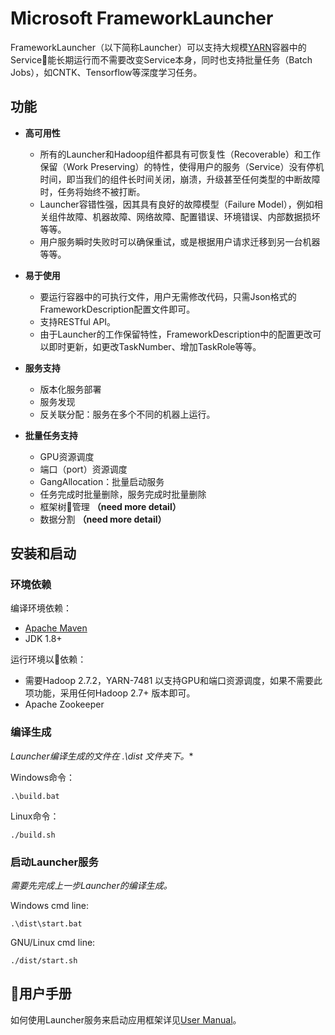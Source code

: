 <!--
  Copyright (c) Microsoft Corporation
  All rights reserved.

  MIT License

  Permission is hereby granted, free of charge, to any person obtaining a copy of this software and associated
  documentation files (the "Software"), to deal in the Software without restriction, including without limitation
  the rights to use, copy, modify, merge, publish, distribute, sublicense, and/or sell copies of the Software, and
  to permit persons to whom the Software is furnished to do so, subject to the following conditions:
  The above copyright notice and this permission notice shall be included in all copies or substantial portions of the Software.

  THE SOFTWARE IS PROVIDED *AS IS*, WITHOUT WARRANTY OF ANY KIND, EXPRESS OR IMPLIED, INCLUDING
  BUT NOT LIMITED TO THE WARRANTIES OF MERCHANTABILITY, FITNESS FOR A PARTICULAR PURPOSE AND
  NONINFRINGEMENT. IN NO EVENT SHALL THE AUTHORS OR COPYRIGHT HOLDERS BE LIABLE FOR ANY CLAIM,
  DAMAGES OR OTHER LIABILITY, WHETHER IN AN ACTION OF CONTRACT, TORT OR OTHERWISE, ARISING FROM,
  OUT OF OR IN CONNECTION WITH THE SOFTWARE OR THE USE OR OTHER DEALINGS IN THE SOFTWARE.
-->
# Microsoft FrameworkLauncher
FrameworkLauncher（以下简称Launcher）可以支持大规模[YARN](http://hadoop.apache.org/)容器中的Service能长期运行而不需要改变Service本身，同时也支持批量任务（Batch Jobs），如CNTK、Tensorflow等深度学习任务。

## 功能
* **高可用性**
    * 所有的Launcher和Hadoop组件都具有可恢复性（Recoverable）和工作保留（Work Preserving）的特性，使得用户的服务（Service）没有停机时间，即当我们的组件长时间关闭，崩溃，升级甚至任何类型的中断故障时，任务将始终不被打断。
    * Launcher容错性强，因其具有良好的故障模型（Failure Model），例如相关组件故障、机器故障、网络故障、配置错误、环境错误、内部数据损坏等等。
    * 用户服务瞬时失败时可以确保重试，或是根据用户请求迁移到另一台机器等等。

* **易于使用**
    * 要运行容器中的可执行文件，用户无需修改代码，只需Json格式的FrameworkDescription配置文件即可。
    * 支持RESTful API。
    * 由于Launcher的工作保留特性，FrameworkDescription中的配置更改可以即时更新，如更改TaskNumber、增加TaskRole等等。

* **服务支持**
    * 版本化服务部署
    * 服务发现
    * 反关联分配：服务在多个不同的机器上运行。

* **批量任务支持**
    * GPU资源调度
    * 端口（port）资源调度
    * GangAllocation：批量启动服务
    * 任务完成时批量删除，服务完成时批量删除
    * 框架树管理 **（need more detail）**
    * 数据分割 **（need more detail）**

## 安装和启动
### 环境依赖
编译环境依赖：
* [Apache Maven](http://maven.apache.org/)
* JDK 1.8+

运行环境以依赖：
* 需要Hadoop 2.7.2，YARN-7481 以支持GPU和端口资源调度，如果不需要此项功能，采用任何Hadoop 2.7+ 版本即可。
* Apache Zookeeper

### 编译生成
*Launcher编译生成的文件在 .\dist 文件夹下。**

Windows命令：

    .\build.bat

Linux命令：

    ./build.sh

### 启动Launcher服务
*需要先完成上一步Launcher的编译生成。*

Windows cmd line:

    .\dist\start.bat
GNU/Linux cmd line:

    ./dist/start.sh

## 用户手册
如何使用Launcher服务来启动应用框架详见[User Manual](doc/USERMANUAL.md)。